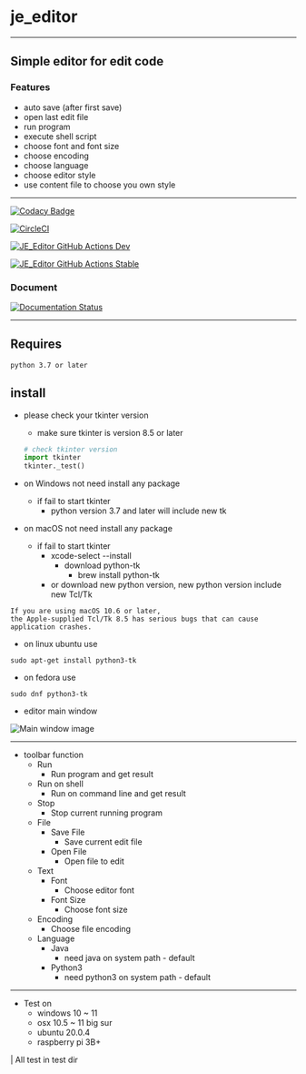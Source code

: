# je_editor

---

## Simple editor for edit code

### Features

* auto save (after first save)
* open last edit file
* run program
* execute shell script
* choose font and font size
* choose encoding
* choose language
* choose editor style
* use content file to choose you own style

---

[![Codacy Badge](https://app.codacy.com/project/badge/Grade/825a90622a224207be4abe869775b50a)](https://www.codacy.com/gh/JE-Chen/je_editor/dashboard?utm_source=github.com&amp;utm_medium=referral&amp;utm_content=JE-Chen/je_editor&amp;utm_campaign=Badge_Grade)

[![CircleCI](https://dl.circleci.com/status-badge/img/gh/JE-Chen/je_editor/tree/main.svg?style=svg)](https://dl.circleci.com/status-badge/redirect/gh/JE-Chen/je_editor/tree/main)

[![JE_Editor GitHub Actions Dev](https://github.com/JE-Chen/je_editor/actions/workflows/je-editor-github-actions_dev.yml/badge.svg?branch=dev)](https://github.com/JE-Chen/je_editor/actions/workflows/je-editor-github-actions_dev.yml)

[![JE_Editor GitHub Actions Stable](https://github.com/JE-Chen/je_editor/actions/workflows/je-editor-github-actions_stable.yml/badge.svg?branch=main)](https://github.com/JE-Chen/je_editor/actions/workflows/je-editor-github-actions_stable.yml)

### Document

[![Documentation Status](https://readthedocs.org/projects/je-editor/badge/?version=latest)](https://je-editor.readthedocs.io/en/latest/?badge=latest)

---

## Requires

```
python 3.7 or later
```

## install

* please check your tkinter version
    * make sure tkinter is version 8.5 or later
  ```python
  # check tkinter version
  import tkinter
  tkinter._test()
  ```

* on Windows not need install any package
    * if fail to start tkinter
        * python version 3.7 and later will include new tk


* on macOS not need install any package
    * if fail to start tkinter
        * xcode-select --install
            * download python-tk
                * brew install python-tk
        * or download new python version, new python version include new Tcl/Tk

```
If you are using macOS 10.6 or later, 
the Apple-supplied Tcl/Tk 8.5 has serious bugs that can cause application crashes.
```

* on linux ubuntu use

```commandline 
sudo apt-get install python3-tk
```

* on fedora use

```commandline
sudo dnf python3-tk
```

* editor main window

![Main window image](/github_image/main_window_image.png)

---

* toolbar function
    * Run
        * Run program and get result
    * Run on shell
        * Run on command line and get result
    * Stop
        * Stop current running program
    * File
        * Save File
            * Save current edit file
        * Open File
            * Open file to edit
    * Text
        * Font
            * Choose editor font
        * Font Size
            * Choose font size
    * Encoding
        * Choose file encoding
    * Language
        * Java
            * need java on system path - default
        * Python3
            * need python3 on system path - default

---

* Test on
    * windows 10 ~ 11
    * osx 10.5 ~ 11 big sur
    * ubuntu 20.0.4
    * raspberry pi 3B+

| All test in test dir
